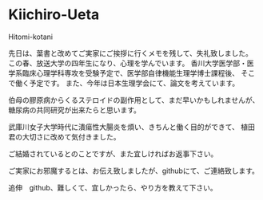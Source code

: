 # Kiichiro-Ueta

Hitomi-kotani

先日は、葉書と改めてご実家にご挨拶に行くメモを残して、失礼致しました。
この春、放送大学の四年生になり、心理を学んでいます。
香川大学医学部・医学系臨床心理学科専攻を受験予定で、医学部自律機能生理学博士課程後、
そこで働く予定です。
また、今年は日本生理学会にて、論文を考えています。

伯母の膠原病からくるステロイドの副作用として、まだ早いかもしれませんが、
糖尿病の共同研究が出来たらと思います。

武庫川女子大学時代に潰瘍性大腸炎を煩い、きちんと働く目的ができて、
植田君の大切さに改めて気付きました。

ご結婚されているとのことですが、また宜しければお返事下さい。

ご実家にお邪魔するとは、お伝え致しましたが、githubにて、ご連絡致します。

追伸　github、難しくて、宜しかったら、やり方を教えて下さい。
